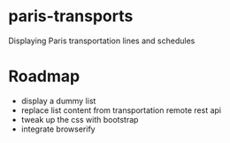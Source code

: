 # paris-transports
Displaying Paris transportation lines and schedules

# Roadmap
- display a dummy list
- replace list content from transportation remote rest api
- tweak up the css with bootstrap
- integrate browserify
